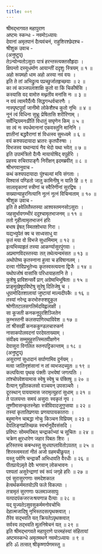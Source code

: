 ```yaml
---
title: ००९
---
```

श्रीमद्‌भागवत महापुराण  
अष्टमः स्कन्धः - नवमोऽध्यायः  
देवानां अमृतपानं दैत्यवंचनं, राहुशिरश्छेदश्च -  
श्रीशुक उवाच -   
(अनुष्टुप्)   
तेऽन्योन्यतोऽसुराः पात्रं हरन्तस्त्यक्तसौहृदाः ।   
क्षिपन्तो दस्युधर्माण आयान्तीं ददृशुः स्त्रियम् ॥ १ ॥   
अहो रूपमहो धाम अहो अस्या नवं वयः ।   
इति ते तां अभिद्रुत्य पप्रच्छुर्जातहृच्छयाः ॥ २ ॥   
का त्वं कञ्जपलाशाक्षि कुतो वा किं चिकीर्षसि ।   
कस्यासि वद वामोरु मथ्नतीव मनांसि नः ॥ ३ ॥   
न वयं त्वामरैर्दैत्यैः सिद्धगन्धर्वचारणैः ।   
नास्पृष्टपूर्वां जानीमो लोकेशैश्च कुतो नृभिः ॥ ४ ॥   
नूनं त्वं विधिना सुभ्रूः प्रेषितासि शरीरिणाम् ।   
सर्वेन्द्रियमनःप्रीतिं विधातुं सघृणेन किम् ॥ ५ ॥   
सा त्वं नः स्पर्धमानानां एकवस्तुनि मानिनि ।   
ज्ञातीनां बद्धवैराणां शं विधत्स्व सुमध्यमे ॥ ६ ॥   
वयं कश्यपदायादा भ्रातरः कृतपौरुषाः ।   
विभजस्व यथान्यायं नैव भेदो यथा भवेत् ॥ ७ ॥   
इति उपामंत्रितो दैत्यैः मायायोषिद् वपुर्हरिः ।   
प्रहस्य रुचिरापाङ्‌गैः निरीक्षन् इदमब्रवीत् ॥ ८ ॥   
श्रीभगवानुवाच -   
कथं कश्यपदायादाः पुंश्चल्यां मयि संगताः ।   
विश्वासं पण्डितो जातु कामिनीषु न याति हि ॥ ९ ॥   
सालावृकाणां स्त्रीणां च स्वैरिणीनां सुरद्विषः ।   
सख्यान्याहुरनित्यानि नूत्नं नूत्नं विचिन्वताम् ॥ १० ॥   
श्रीशुक उवाच -   
इति ते क्ष्वेलितैस्तस्या आश्वस्तमनसोऽसुराः ।   
जहसुर्भावगम्भीरं ददुश्चामृतभाजनम् ॥ ११ ॥   
ततो गृहीत्वामृतभाजनं हरिः   
बभाष ईषत् स्मितशोभया गिरा ।   
यद्यभ्युपेतं क्व च साध्वसाधु वा   
कृतं मया वो विभजे सुधामिमाम् ॥ १२ ॥   
इत्यभिव्याहृतं तस्या आकर्ण्यासुरपुंगवाः ।   
अप्रमाणविदस्तस्याः तत् तथेत्यन्वमंसत ॥ १३ ॥   
अथोपोष्य कृतस्नाना हुत्वा च हविषानलम् ।   
दत्त्वा गोविप्रभूतेभ्यः कृतस्वस्त्ययना द्विजैः ॥ १४ ॥   
यथोपजोषं वासांसि परिधायाहतानि ते ।   
कुशेषु प्राविशन्सर्वे प्राग् अग्रेष्वभिभूषिताः ॥ १५ ॥   
प्राङ्‌मुखेषूपविष्टेषु सुरेषु दितिजेषु च ।   
धूपामोदितशालायां जुष्टायां माल्यदीपकैः ॥ १६ ॥   
तस्यां नरेन्द्र करभोरुरुशद्दुकूल   
श्रोणीतटालसगतिर्मदविह्वलाक्षी ।   
सा कूजती कनकनूपुरशिञ्जितेन   
कुम्भस्तनी कलसपाणिरथाविवेश ॥ १७ ॥   
तां श्रीसखीं कनककुण्डलचारुकर्ण   
नासाकपोलवदनां परदेवताख्याम् ।   
संवीक्ष्य सम्मुमुहुरुत्स्मितवीक्षणेन   
देवासुरा विगलित स्तनपट्टिकान्ताम् ॥ १८ ॥   
(अनुष्टुप्)   
असुराणां सुधादानं सर्पाणामिव दुर्नयम् ।   
मत्वा जातिनृशंसानां न तां व्यभजदच्युतः ॥ १९ ॥   
कल्पयित्वा पृथक् पंक्तीः उभयेषां जगत्पतिः ।   
तांश्चोपवेशयामास स्वेषु स्वेषु च पंक्तिषु ॥ २० ॥   
दैत्यान् गृहीतकलसो वञ्चयन् उपसञ्चरैः ।   
दूरस्थान् पाययामास जरामृत्युहरां सुधाम् ॥ २१ ॥   
ते पालयन्तः समयं असुराः स्वकृतं नृप ।   
तूष्णीमासन्कृतस्नेहाः स्त्रीविवादजुगुप्सया ॥ २२ ॥   
तस्यां कृतातिप्रणयाः प्रणयापायकातराः ।   
बहुमानेन चाबद्धा नोचुः किञ्चन विप्रियम् ॥ २३ ॥   
देवलिङ्‌गप्रतिच्छन्नः स्वर्भानुर्देवसंसदि ।   
प्रविष्टः सोममपिबत् चन्द्रार्काभ्यां च सूचितः ॥ २४ ॥   
चक्रेण क्षुरधारेण जहार पिबतः शिरः ।   
हरिस्तस्य कबन्धस्तु सुधयाप्लावितोऽपतत् ॥ २५ ॥   
शिरस्त्वमरतां नीतं अजो ग्रहमचीकॢपत् ।   
यस्तु पर्वणि चन्द्रार्कौ अभिधावति वैरधीः ॥ २६ ॥   
पीतप्रायेऽमृते देवैः भगवान् लोकभावनः ।   
पश्यतां असुरेन्द्राणां स्वं रूपं जगृहे हरिः ॥ २७ ॥   
एवं सुरासुरगणाः समदेशकाल   
हेत्वर्थकर्ममतयोऽपि फले विकल्पाः ।   
तत्रामृतं सुरगणाः फलमञ्जसापुः   
यत्पादपंकजरजःश्रयणान्न दैत्याः ॥ २८ ॥   
यद् युज्यतेऽसुवसुकर्ममनोवचोभिः   
देहात्मजादिषु नृभिस्तदसत्पृथक्त्वात् ।   
तैरेव सद्भवति यत् क्रियतेऽपृथक्त्वात्   
सर्वस्य तद्भवति मूलनिषेचनं यत् ॥ २९ ॥   
इति श्रीमद्‌भागवते महापुराणे पारमहंस्यां संहितायां   
अष्टमस्कन्धे अमृतमथने नवमोऽध्यायः ॥ ९ ॥   
हरिः ॐ तत्सत् श्रीकृष्णार्पणमस्तु ॥ 